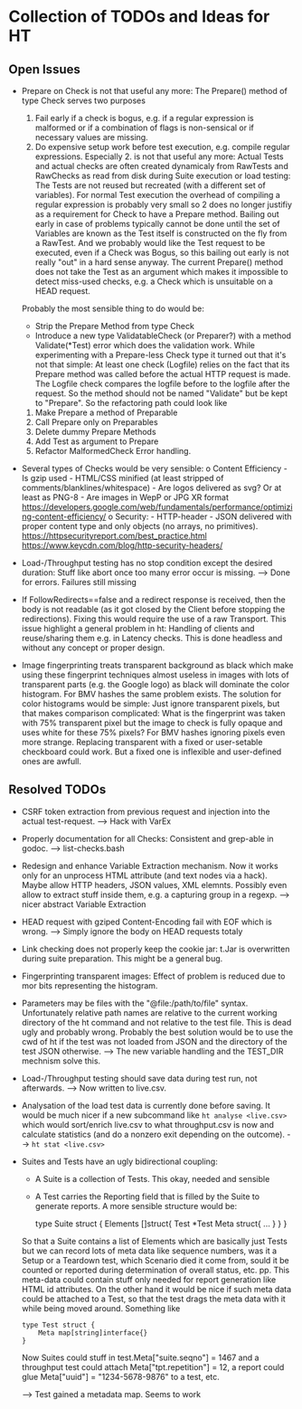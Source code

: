 Collection of TODOs and Ideas for HT
====================================

Open Issues
-----------

*  Prepare on Check is not that useful any more:
   The Prepare() method of type Check serves two purposes
     1. Fail early if a check is bogus, e.g. if a regular expression is
        malformed or if a combination of flags is non-sensical or if
        necessary values are missing.
     2. Do expensive setup work before test execution, e.g. compile
        regular expressions.
   Especially 2. is not that useful any more: Actual Tests and actual
   checks are often created dynamicaly from RawTests and RawChecks as
   read from disk during Suite execution or load testing: The Tests
   are not reused but recreated (with a different set of variables).
   For normal Test execution the overhead of compiling a regular expression
   is probably very small so 2 does no longer justifiy as a requirement
   for Check to have a Prepare method.
   Bailing out early in case of problems typically cannot be done until
   the set of Variables are known as the Test itself is constructed on
   the fly from a RawTest. And we probably would like the Test request
   to be executed, even if a Check was Bogus, so this bailing out early
   is not really "out" in a hard sense anyway.
   The current Prepare() method does not take the Test as an argument
   which makes it impossible to detect miss-used checks, e.g. a Check
   which is unsuitable on a HEAD request.

   Probably the most sensible thing to do would be:
     - Strip the Prepare Method from type Check
     - Introduce a new type ValidatableCheck (or Preparer?) with 
       a method  Validate(*Test) error which does the validation
       work.
   While experimenting with a Prepare-less Check type it turned out that it's
   not that simple: At least one check (Logfile) relies on the fact that its
   Prepare method was called before the actual HTTP request is made. The
   Logfile check compares the logfile before to the logfile after the request.
   So the method should not be named "Validate" but be kept to "Prepare".
   So the refactoring path could look like
     1. Make Prepare a method of Preparable
     2. Call Prepare only on Preparables
     3. Delete dummy Prepare Methods
     4. Add Test as argument to Prepare
     5. Refactor MalformedCheck Error handling. 

*  Several types of Checks would be very sensible:
     o Content Efficiency 
         - Is gzip used
         - HTML/CSS minified (at least stripped of comments/blanklines/whitespace)
         - Are logos delivered as svg? Or at least as PNG-8
         - Are images in WepP or JPG XR format
       https://developers.google.com/web/fundamentals/performance/optimizing-content-efficiency/
     o Security:
         - HTTP-header
         - JSON delivered with proper content type and only objects (no arrays,
           no primitives).
       https://httpsecurityreport.com/best_practice.html
       https://www.keycdn.com/blog/http-security-headers/

*  Load-/Throughput testing has no stop condition except the desired
   duration: Stuff like abort once too many error occur is missing.
   --> Done for errors. Failures still missing

*  If FollowRedirects==false and a redirect response is received, then
   the body is not readable (as it got closed by the Client before stopping
   the redirections).  Fixing this would require the use of a raw
   Transport.  This issue highlight a general problem in ht: Handling of
   clients and reuse/sharing them e.g. in Latency checks.  This is done
   headless and without any concept or proper design.

*  Image fingerprinting treats transparent background as black which
   make using these fingerprint techniques almost useless in images with
   lots of transparent parts (e.g. the Google logo) as black will dominate
   the color histogram. For BMV hashes the same problem exists.
   The solution for color histograms would be simple: Just ignore transparent
   pixels, but that makes comparison complicated: What is the fingerprint
   was taken with 75% transparent pixel but the image to check is fully
   opaque and uses white for these 75% pixels? For BMV hashes ignoring pixels
   even more strange.
   Replacing transparent with a fixed or user-setable checkboard could work.
   But a fixed one is inflexible and user-defined ones are awfull.



Resolved TODOs
--------------

*  CSRF token extraction from previous request and injection
   into the actual test-request.
   --> Hack with VarEx

*  Properly documentation for all Checks: Consistent and
   grep-able in godoc.
   --> list-checks.bash

*  Redesign and enhance Variable Extraction mechanism. Now it works only
   for an unprocess HTML attribute (and text nodes via a hack). Maybe allow
   HTTP headers, JSON values, XML elemnts. Possibly even allow to extract
   stuff inside them, e.g. a capturing group in a regexp.
   --> nicer abstract Variable Extraction

*  HEAD request with gziped Content-Encoding fail with EOF which is
   wrong.
   --> Simply ignore the body on HEAD requests totaly

*  Link checking does not properly keep the cookie jar: t.Jar is overwritten
   during suite preparation.  This might be a general bug.

*  Fingerprinting transparent images: Effect of problem is reduced due to
   mor bits representing the histogram.

*  Parameters may be files with the "@file:/path/to/file" syntax.
   Unfortunately relative path names are relative to the current working
   directory of the ht command and not relative to the test file.
   This is dead ugly and probably wrong.  Probably the best solution would
   be to use the cwd of ht if the test was not loaded from JSON and the
   directory of the test JSON otherwise.
   --> The new variable handling and the TEST_DIR mechnism solve this.

*  Load-/Throughput testing should save data during test run, not afterwards.
   --> Now written to live.csv.

*  Analysation of the load test data is currently done before saving.
   It would be much nicer if a new subcommand like `ht analyse <live.csv>`
   which would sort/enrich live.csv to what throughput.csv is now and
   calculate statistics (and do a nonzero exit depending on the outcome).
   --> `ht stat <live.csv>`

*  Suites and Tests have an ugly bidirectional coupling:
     - A Suite is a collection of Tests. This okay, needed and sensible
     - A Test carries the Reporting field that is filled by the
       Suite to generate reports.
   A more sensible structure would be:

       type Suite struct {
           Elements []struct{
               Test *Test
               Meta struct{ ... }
           }
       }
   
   So that a Suite contains a list of Elements which are basically just Tests
   but we can record lots of meta data like sequence numbers, was it a Setup
   or a Teardown test, which Scenario died it come from, sould it be
   counted or reported during determination of overall status, etc. pp.
   This meta-data could contain stuff only needed for report generation like
   HTML id attributes.
   On the other hand it would be nice if such meta data could be attached
   to a Test, so that the test drags the meta data with it while being moved
   around. Something like

       type Test struct {
           Meta map[string]interface{}
       }
   
   Now Suites could stuff in test.Meta["suite.seqno"] = 1467 and a throughput
   test could attach Meta["tpt.repetition"] = 12, a report could glue
   Meta["uuid"] = "1234-5678-9876" to a test, etc.

   --> Test gained a metadata map. Seems to work